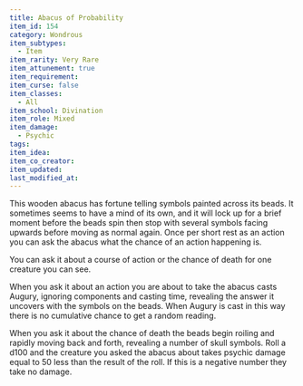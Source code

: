 ```yaml
---
title: Abacus of Probability
item_id: 154
category: Wondrous
item_subtypes:
  - Item
item_rarity: Very Rare
item_attunement: true
item_requirement:
item_curse: false
item_classes:
  - All
item_school: Divination
item_role: Mixed
item_damage:
  - Psychic
tags:
item_idea:
item_co_creator:
item_updated:
last_modified_at:
---
```


This wooden abacus has fortune telling symbols painted across its beads. It sometimes seems to have a mind of its own, and it will lock up for a brief moment before the beads spin then stop with several symbols facing upwards before moving as normal again. Once per short rest as an action you can ask the abacus what the chance of an action happening is.

You can ask it about a course of action or the chance of death for one creature you can see.

When you ask it about an action you are about to take the abacus casts Augury, ignoring components and casting time, revealing the answer it uncovers with the symbols on the beads. When Augury is cast in this way there is no cumulative chance to get a random reading.

When you ask it about the chance of death the beads begin roiling and rapidly moving back and forth, revealing a number of skull symbols. Roll a d100 and the creature you asked the abacus about takes psychic damage equal to 50 less than the result of the roll. If this is a negative number they take no damage.
